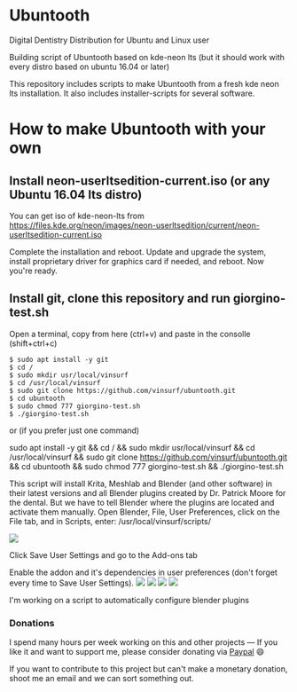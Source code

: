 # Ubuntooth
Digital Dentistry Distribution for Ubuntu and Linux user

Building script of Ubuntooth based on kde-neon lts (but it should work with every distro based on ubuntu 16.04 or later)

This repository includes scripts to make Ubuntooth from a fresh kde neon lts installation.
It also includes installer-scripts for several software.

# How to make Ubuntooth with your own

## Install neon-userltsedition-current.iso (or any Ubuntu 16.04 lts distro)

You can get iso of kde-neon-lts from https://files.kde.org/neon/images/neon-userltsedition/current/neon-userltsedition-current.iso

Complete the installation and reboot. Update and upgrade the system, install proprietary driver for graphics card if needed, and reboot. Now you're ready.

## Install git, clone this repository and run giorgino-test.sh

Open a terminal, copy from here (ctrl+v) and paste in the consolle (shift+ctrl+c)

    $ sudo apt install -y git
    $ cd /
    $ sudo mkdir usr/local/vinsurf
    $ cd /usr/local/vinsurf
    $ sudo git clone https://github.com/vinsurf/ubuntooth.git
    $ cd ubuntooth
    $ sudo chmod 777 giorgino-test.sh
    $ ./giorgino-test.sh

or (if you prefer just one command)

sudo apt install -y git && cd / && sudo mkdir usr/local/vinsurf && cd /usr/local/vinsurf && sudo git clone https://github.com/vinsurf/ubuntooth.git && cd ubuntooth && sudo chmod 777 giorgino-test.sh && ./giorgino-test.sh

This script will install Krita, Meshlab and Blender (and other software) in their latest versions and all Blender plugins created by Dr. Patrick Moore for the dental. But we have to tell Blender where the plugins are located and activate them manually.
Open Blender, File, User Preferences, click on the File tab, and in Scripts, enter: /usr/local/vinsurf/scripts/

![](https://dl.dropboxusercontent.com/s/jjoubh9f0igcike/blenderuserpreference.png?dl=0)

Click Save User Settings and go to the Add-ons tab

Enable the addon and it's dependencies in user preferences (don't forget every time to Save User Settings).
![](https://dl.dropboxusercontent.com/s/a2zh0szm6mspax8/Screenshot_20170303_175223.png?dl=0)
![](https://dl.dropboxusercontent.com/s/aaasgtfhwm90nue/Screenshot_20170303_175202.png?dl=0)
![](https://dl.dropboxusercontent.com/s/jopve8bbb8n5g4p/Screenshot_20170303_175140.png?dl=0)
![](https://dl.dropboxusercontent.com/s/6u8vj6ehmqv13mx/Screenshot_20170303_175059.png?dl=0)

I'm working on a script to automatically configure blender plugins


### Donations
I spend many hours per week working on this and other projects &mdash; If you like it and want to support me, please consider donating via [Paypal](https://paypal.me/vinsurf) :smile:

If you want to contribute to this project but can't make a monetary donation, shoot me an email and we can sort something out.
